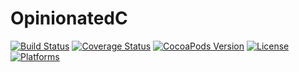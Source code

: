 # OpinionatedC
[![Build Status](https://travis-ci.org/leoschweizer/OpinionatedC.svg)](https://travis-ci.org/leoschweizer/OpinionatedC)
[![Coverage Status](https://coveralls.io/repos/leoschweizer/OpinionatedC/badge.svg?branch=master&service=github)](https://coveralls.io/github/leoschweizer/OpinionatedC?branch=master)
[![CocoaPods Version](https://cocoapods.org/pods/OpinionatedC)](https://img.shields.io/cocoapods/v/OpinionatedC.svg)
[![License](https://cocoapods.org/pods/OpinionatedC)](https://img.shields.io/cocoapods/l/OpinionatedC.svg)
[![Platforms](https://cocoapods.org/pods/OpinionatedC)](https://img.shields.io/cocoapods/p/OpinionatedC.svg)

